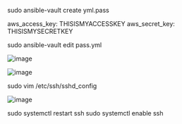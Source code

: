 sudo ansible-vault create yml.pass

aws_access_key: THISISMYACCESSKEY
aws_secret_key: THISISMYSECRETKEY

sudo ansible-vault edit pass.yml

![image](https://user-images.githubusercontent.com/14828358/148537186-165e9469-e76a-4c8b-9f3d-c8f26fdacfe8.png)


![image](https://user-images.githubusercontent.com/14828358/148537626-394d8b12-d129-46a0-b45f-759b8719cf28.png)


sudo vim /etc/ssh/sshd_config

![image](https://user-images.githubusercontent.com/14828358/148539157-e2110a88-8444-4522-9270-eb7f4a694387.png)

sudo systemctl restart ssh
sudo systemctl enable ssh
